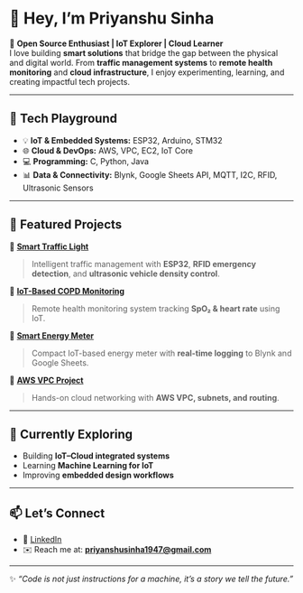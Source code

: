 # 👋 Hey, I’m Priyanshu Sinha  

🚀 **Open Source Enthusiast | IoT Explorer | Cloud Learner**  
I love building **smart solutions** that bridge the gap between the physical and digital world. From **traffic management systems** to **remote health monitoring** and **cloud infrastructure**, I enjoy experimenting, learning, and creating impactful tech projects.  

---

## 🔧 Tech Playground
- 💡 **IoT & Embedded Systems:** ESP32, Arduino, STM32  
- 🌐 **Cloud & DevOps:** AWS, VPC, EC2, IoT Core  
- 💻 **Programming:** C, Python, Java  
- 📊 **Data & Connectivity:** Blynk, Google Sheets API, MQTT, I2C, RFID, Ultrasonic Sensors  

---

## 🚀 Featured Projects
🌟 **[Smart Traffic Light](https://github.com/PriyanshuSINHA1947/Smart-Traffic-Light)**  
> Intelligent traffic management with **ESP32**, **RFID emergency detection**, and **ultrasonic vehicle density control**.  

🌟 **[IoT-Based COPD Monitoring](https://github.com/PriyanshuSINHA1947/IoT-Based-COPD-Monitoring-Report)**  
> Remote health monitoring system tracking **SpO₂ & heart rate** using IoT.  

🌟 **[Smart Energy Meter](https://github.com/PriyanshuSINHA1947/multi-purpose-smart-energy-meter)**  
> Compact IoT-based energy meter with **real-time logging** to Blynk and Google Sheets.  

🌟 **[AWS VPC Project](https://github.com/PriyanshuSINHA1947/AWS-Project-Virtual-Private-Cloud-VPC-)**  
> Hands-on cloud networking with **AWS VPC, subnets, and routing**.  

---

## 🌱 Currently Exploring
- Building **IoT–Cloud integrated systems**  
- Learning **Machine Learning for IoT**  
- Improving **embedded design workflows**  

---

## 📫 Let’s Connect
- 💼 [LinkedIn](https://www.linkedin.com/in/sinhapriyanshu20003?lipi=urn%3Ali%3Apage%3Ad_flagship3_profile_view_base_contact_details%3BJ7AMp2t5SvGBvG0YuKT9Bw%3D%3D)   
- ✉️ Reach me at: **priyanshusinha1947@gmail.com**

---

✨ *“Code is not just instructions for a machine, it’s a story we tell the future.”*  
